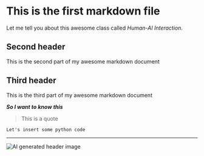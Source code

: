 # This is the first markdown file

Let me tell you about this awesome class called *Human-AI Interaction*.

## Second header

This is the second part of my awesome markdown document

## Third header

This is the third part of my awesome markdown document

***So I want to know this***

> This is a quote

`Let's insert some python code`

---

![AI generated header image](https://camphouse.me/assets/img/HAI5014-Week-3-header.jpg)

